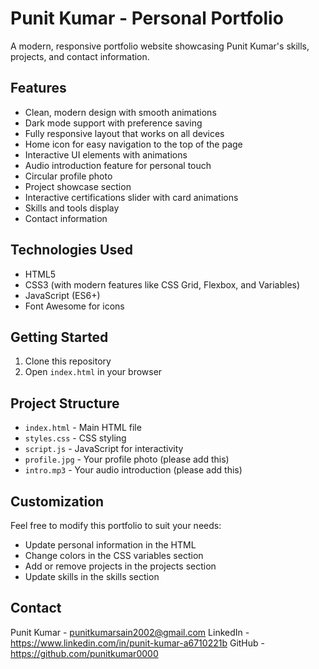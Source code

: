 # Punit Kumar - Personal Portfolio

A modern, responsive portfolio website showcasing Punit Kumar's skills, projects, and contact information.

## Features

- Clean, modern design with smooth animations
- Dark mode support with preference saving
- Fully responsive layout that works on all devices
- Home icon for easy navigation to the top of the page
- Interactive UI elements with animations
- Audio introduction feature for personal touch
- Circular profile photo
- Project showcase section
- Interactive certifications slider with card animations
- Skills and tools display
- Contact information

## Technologies Used

- HTML5
- CSS3 (with modern features like CSS Grid, Flexbox, and Variables)
- JavaScript (ES6+)
- Font Awesome for icons

## Getting Started

1. Clone this repository
2. Open `index.html` in your browser

## Project Structure

- `index.html` - Main HTML file
- `styles.css` - CSS styling
- `script.js` - JavaScript for interactivity
- `profile.jpg` - Your profile photo (please add this)
- `intro.mp3` - Your audio introduction (please add this)

## Customization

Feel free to modify this portfolio to suit your needs:

- Update personal information in the HTML
- Change colors in the CSS variables section
- Add or remove projects in the projects section
- Update skills in the skills section

## Contact

Punit Kumar - punitkumarsain2002@gmail.com
LinkedIn - https://www.linkedin.com/in/punit-kumar-a6710221b
GitHub - https://github.com/punitkumar0000 